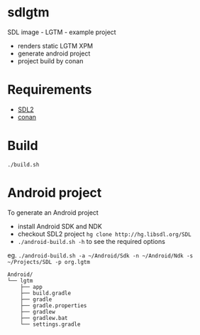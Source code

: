 # sdlgtm

SDL image - LGTM - example project

* renders static LGTM XPM
* generate android project
* project build by conan

# Requirements

* [SDL2](https://www.libsdl.org)
* [conan](https://conan.io)

# Build

`./build.sh`

# Android project

To generate an Android project

* install Android SDK and NDK
* checkout SDL2 project `hg clone http://hg.libsdl.org/SDL`
* `./android-build.sh -h` to see the required options

eg. `./android-build.sh -a ~/Android/Sdk -n ~/Android/Ndk -s ~/Projects/SDL -p org.lgtm`

```
Android/
└── lgtm
    ├── app
    ├── build.gradle
    ├── gradle
    ├── gradle.properties
    ├── gradlew
    ├── gradlew.bat
    └── settings.gradle
```

